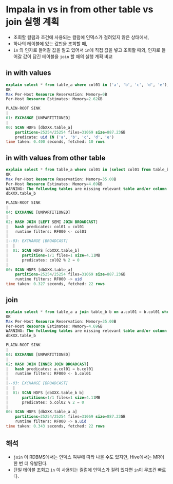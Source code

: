 # Impala in vs in from other table vs join 실행 계획

- 조회할 컬럼과 조건에 사용되는 컬럼에 인덱스가 걸려있지 않은 상태에서,
- 하나의 테이블에 있는 값만을 조회할 때,
- `in` 의 인자로 들어갈 값을 알고 있어서 `in`에 직접 값을 넣고 조회할 때와, 인자로 들어갈 값이 담긴 테이블을 `join` 할 때의 실행 계획 비교

## in with values

```sql
explain select * from table_a where col01 in ('a', 'b', 'c', 'd', 'e');
OK
Max Per-Host Resource Reservation: Memory=0B
Per-Host Resource Estimates: Memory=2.62GB

PLAIN-ROOT SINK
|
01: EXCHANGE [UNPARTITIONED]
|
00: SCAN HDFS [dbXXX.table_a]
    partitions=25254/25254 files=31069 size=887.23GB
    predicate: uid IN ('a', 'b', 'c', 'd', 'e')
time taken: 0.400 seconds, fetched: 10 rows
```

## in with values from other table

```sql
explain select * from table_a where col01 in (select col01 from table_b where col02 % 2 = 0);
OK
Max Per-Host Resource Reservation: Memory=35.00B
Per-Host Resource Estimates: Memory=4.69GB
WARNING: The following tables are missing relevant table and/or column statistics.
dbXXX.table_b

PLAIN-ROOT SINK
|
04: EXCHANGE [UNPARTITIONED]
|
02: HASH JOIN [LEFT SEMI JOIN BROADCAST]
|   hash predicates: col01 = col01
|   runtime filters: RF000 <- col01
|
|--03: EXCHANGE [BROADCAST]
|  |
|  01: SCAN HDFS [dbXXX.table_b]
|      partitions=1/1 files=1 size=4.11MB
|      predicates: col02 % 2 = 0
|
00: SCAN HDFS [dbXXX.table_a]
    partitions=25254/25254 files=31069 size=887.23GB
    runtime filters: RF000 -> uid
time taken: 0.327 seconds, fetched: 22 rows
```

## join

```sql
explain select * from table_a a join table_b b on a.col01 = b.col01 where b.col02 % 2 = 0;
OK
Max Per-Host Resource Reservation: Memory=35.00B
Per-Host Resource Estimates: Memory=4.69GB
WARNING: The following tables are missing relevant table and/or column statistics.
dbXXX.table_b

PLAIN-ROOT SINK
|
04: EXCHANGE [UNPARTITIONED]
|
02: HASH JOIN [INNER JOIN BROADCAST]
|   hash predicates: a.col01 = b.col01
|   runtime filters: RF000 <- b.col01
|
|--03: EXCHANGE [BROADCAST]
|  |
|  01: SCAN HDFS [dbXXX.table_b b]
|      partitions=1/1 files=1 size=4.11MB
|      predicates: b.col02 % 2 = 0
|
00: SCAN HDFS [dbXXX.table_a a]
    partitions=25254/25254 files=31069 size=887.23GB
    runtime filters: RF000 -> a.uid
time taken: 0.343 seconds, fetched: 22 rows
```

## 해석

- `join` 이 RDBMS에서는 인덱스 여부에 따라 나을 수도 있지만, Hive에서는 MR이 한 번 더 유발된다.
- 단일 테이블 조회고 `in` 이 사용되는 컬럼에 인덱스가 걸려 있다면 `in`이 무조건 빠르다.
